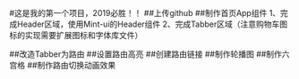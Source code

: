 #这是我的第一个项目，2019必胜！！
##上传github
##制作首页App组件
1、完成Header区域，使用Mint-ui的Header组件
2、完成Tabber区域（注意购物车图标的实现需要扩展图标和字体库文件）

##改造Tabber为路由
##设置路由高亮 
##创建路由链接
##制作轮播图
##制作六宫格
##制作路由切换动画效果